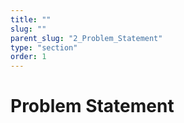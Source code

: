 ```yaml
---
title: ""
slug: ""
parent_slug: "2_Problem_Statement"
type: "section"
order: 1
---
```


# Problem Statement
